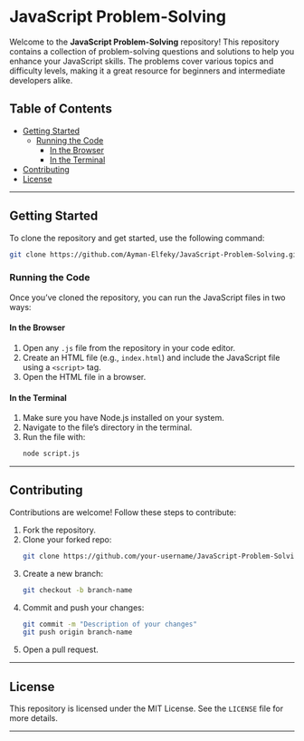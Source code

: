 # JavaScript Problem-Solving

Welcome to the **JavaScript Problem-Solving** repository! This repository contains a collection of problem-solving questions and solutions to help you enhance your JavaScript skills.
The problems cover various topics and difficulty levels, making it a great resource for beginners and intermediate developers alike.

## Table of Contents
- [Getting Started](#getting-started)
  - [Running the Code](#running-the-code)
    - [In the Browser](#in-the-browser)
    - [In the Terminal](#in-the-terminal)
- [Contributing](#contributing)
- [License](#license)

---

## Getting Started

To clone the repository and get started, use the following command:

```bash
git clone https://github.com/Ayman-Elfeky/JavaScript-Problem-Solving.git

```

### Running the Code

Once you’ve cloned the repository, you can run the JavaScript files in two ways:

#### In the Browser

1. Open any `.js` file from the repository in your code editor.
2. Create an HTML file (e.g., `index.html`) and include the JavaScript file using a `<script>` tag.
3. Open the HTML file in a browser.

#### In the Terminal

1. Make sure you have Node.js installed on your system.
2. Navigate to the file’s directory in the terminal.
3. Run the file with:
   ```bash
   node script.js
   ```

---

## Contributing

Contributions are welcome! Follow these steps to contribute:

1. Fork the repository.
2. Clone your forked repo:
   ```bash
   git clone https://github.com/your-username/JavaScript-Problem-Solving.git
   ```
3. Create a new branch:
   ```bash
   git checkout -b branch-name
   ```
4. Commit and push your changes:
   ```bash
   git commit -m "Description of your changes"
   git push origin branch-name
   ```
5. Open a pull request.

---

## License

This repository is licensed under the MIT License. See the `LICENSE` file for more details.

---
